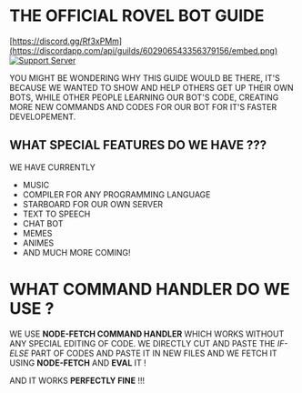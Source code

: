 # THE OFFICIAL ROVEL BOT GUIDE

[https://discord.gg/Rf3xPMm](https://discordapp.com/api/guilds/602906543356379156/embed.png)
[![Support Server](https://discord.gg/Rf3xPMm)](https://discordapp.com/api/guilds/602906543356379156/widget.png?style=banner2)
[](https://img.shields.io/badge/Invite-ROVEL%20BOT-blue?style=flat-square&logo=discord)

YOU MIGHT BE WONDERING WHY THIS GUIDE WOULD BE THERE, IT'S BECAUSE WE WANTED TO SHOW AND HELP OTHERS GET UP THEIR OWN BOTS, WHILE OTHER PEOPLE LEARNING OUR BOT'S CODE, CREATING MORE NEW COMMANDS AND CODES FOR OUR BOT FOR IT'S FASTER DEVELOPEMENT.

## WHAT SPECIAL FEATURES DO WE HAVE ???

WE HAVE CURRENTLY
- MUSIC
- COMPILER FOR ANY PROGRAMMING LANGUAGE
- STARBOARD FOR OUR OWN SERVER
- TEXT TO SPEECH
- CHAT BOT
- MEMES
- ANIMES
- AND MUCH MORE COMING!

# WHAT COMMAND HANDLER DO WE USE ?

WE USE **NODE-FETCH COMMAND HANDLER** WHICH WORKS WITHOUT ANY SPECIAL EDITING OF CODE. WE DIRECTLY CUT AND PASTE THE _IF-ELSE_ PART OF CODES AND PASTE IT IN NEW FILES AND WE FETCH IT USING **NODE-FETCH** AND **EVAL** IT !

AND IT WORKS **PERFECTLY FINE** !!!

